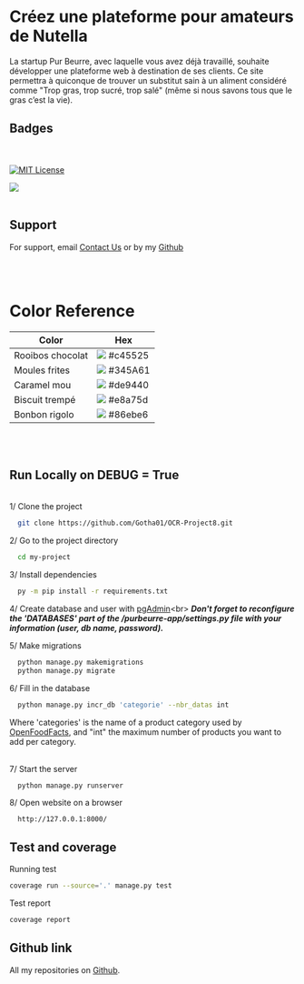 
# Créez une plateforme pour amateurs de Nutella

La startup Pur Beurre, avec laquelle vous avez déjà travaillé, souhaite développer une plateforme web à destination de ses clients. Ce site permettra à quiconque de trouver un substitut sain à un aliment considéré comme "Trop gras, trop sucré, trop salé" (même si nous savons tous que le gras c’est la vie).

## Badges
<br><br>
[![MIT License](https://img.shields.io/badge/License-MIT-blue.svg)](https://choosealicense.com/licenses/mit/)

![](https://img.shields.io/badge/Version-v1.2.4-orange)
<br><br>

## Support

For support, email [Contact Us](mailto:kololasouris@hotmail.com) or by my [Github](https://github.com/Gotha01)

<br><br>
# Color Reference

| Color             | Hex                                                       |
| ----------------- | ----------------------------------------------------------|
| Rooibos chocolat  | ![](https://via.placeholder.com/10/c45525?text=+) #c45525 |
| Moules frites     | ![](https://via.placeholder.com/10/345A61?text=+) #345A61 |
| Caramel mou       | ![](https://via.placeholder.com/10/de9440?text=+) #de9440 |
| Biscuit trempé    | ![](https://via.placeholder.com/10/e8a75d?text=+) #e8a75d |
| Bonbon rigolo     | ![](https://via.placeholder.com/10/86ebe6?text=+) #86ebe6 |

<br><br>

## Run Locally on DEBUG = True
<br>
1/ Clone the project

```bash
  git clone https://github.com/Gotha01/OCR-Project8.git
```

2/ Go to the project directory

```bash
  cd my-project
```

3/ Install dependencies

```bash
  py -m pip install -r requirements.txt
```

4/ Create database and user with 
[pgAdmin](https://www.pgadmin.org/download/pgadmin-4-windows/ "www.pgadmin.org")<br>
*__Don't forget to reconfigure the 'DATABASES' part of the /purbeurre-app/settings.py file with your information (user, db name, password).__*

5/ Make migrations
```bash
  python manage.py makemigrations
  python manage.py migrate
```

6/ Fill in the database
```bash
  python manage.py incr_db 'categorie' --nbr_datas int
```
Where 'categories' is the name of a product category used by [OpenFoodFacts](https://fr.openfoodfacts.org/ "https://fr.openfoodfacts.org/"),
and "int" the maximum number of products you want to add per category.
<br><br>

7/ Start the server

```bash
  python manage.py runserver
```

8/ Open website on a browser

```browser
  http://127.0.0.1:8000/
```

## Test and coverage

Running test

```bash
coverage run --source='.' manage.py test
```

Test report

```bash
coverage report
```

## Github link

All my repositories on [Github](https://github.com/Gotha01?tab=repositories).